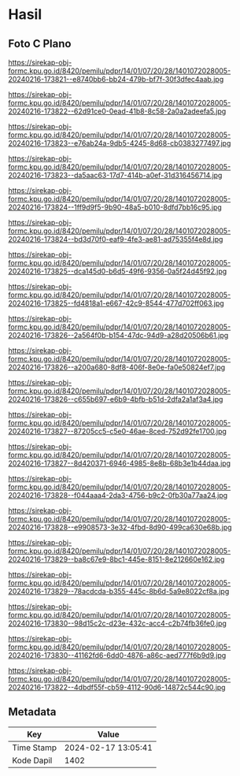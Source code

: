 # Hasil

## Foto C Plano

https://sirekap-obj-formc.kpu.go.id/8420/pemilu/pdpr/14/01/07/20/28/1401072028005-20240216-173821--e8740bb6-bb24-479b-bf7f-30f3dfec4aab.jpg

https://sirekap-obj-formc.kpu.go.id/8420/pemilu/pdpr/14/01/07/20/28/1401072028005-20240216-173822--62d91ce0-0ead-41b8-8c58-2a0a2adeefa5.jpg

https://sirekap-obj-formc.kpu.go.id/8420/pemilu/pdpr/14/01/07/20/28/1401072028005-20240216-173823--e76ab24a-9db5-4245-8d68-cb0383277497.jpg

https://sirekap-obj-formc.kpu.go.id/8420/pemilu/pdpr/14/01/07/20/28/1401072028005-20240216-173823--da5aac63-17d7-414b-a0ef-31d316456714.jpg

https://sirekap-obj-formc.kpu.go.id/8420/pemilu/pdpr/14/01/07/20/28/1401072028005-20240216-173824--1ff9d9f5-9b90-48a5-b010-8dfd7bb16c95.jpg

https://sirekap-obj-formc.kpu.go.id/8420/pemilu/pdpr/14/01/07/20/28/1401072028005-20240216-173824--bd3d70f0-eaf9-4fe3-ae81-ad75355f4e8d.jpg

https://sirekap-obj-formc.kpu.go.id/8420/pemilu/pdpr/14/01/07/20/28/1401072028005-20240216-173825--dca145d0-b6d5-49f6-9356-0a5f24d45f92.jpg

https://sirekap-obj-formc.kpu.go.id/8420/pemilu/pdpr/14/01/07/20/28/1401072028005-20240216-173825--fd4818a1-e667-42c9-8544-477d702ff063.jpg

https://sirekap-obj-formc.kpu.go.id/8420/pemilu/pdpr/14/01/07/20/28/1401072028005-20240216-173826--2a564f0b-b154-47dc-94d9-a28d20506b61.jpg

https://sirekap-obj-formc.kpu.go.id/8420/pemilu/pdpr/14/01/07/20/28/1401072028005-20240216-173826--a200a680-8df8-406f-8e0e-fa0e50824ef7.jpg

https://sirekap-obj-formc.kpu.go.id/8420/pemilu/pdpr/14/01/07/20/28/1401072028005-20240216-173826--c655b697-e6b9-4bfb-b51d-2dfa2a1af3a4.jpg

https://sirekap-obj-formc.kpu.go.id/8420/pemilu/pdpr/14/01/07/20/28/1401072028005-20240216-173827--87205cc5-c5e0-46ae-8ced-752d92fe1700.jpg

https://sirekap-obj-formc.kpu.go.id/8420/pemilu/pdpr/14/01/07/20/28/1401072028005-20240216-173827--8d420371-6946-4985-8e8b-68b3e1b44daa.jpg

https://sirekap-obj-formc.kpu.go.id/8420/pemilu/pdpr/14/01/07/20/28/1401072028005-20240216-173828--f044aaa4-2da3-4756-b9c2-0fb30a77aa24.jpg

https://sirekap-obj-formc.kpu.go.id/8420/pemilu/pdpr/14/01/07/20/28/1401072028005-20240216-173828--e9908573-3e32-4fbd-8d90-499ca630e68b.jpg

https://sirekap-obj-formc.kpu.go.id/8420/pemilu/pdpr/14/01/07/20/28/1401072028005-20240216-173829--ba8c67e9-8bc1-445e-8151-8e212660e162.jpg

https://sirekap-obj-formc.kpu.go.id/8420/pemilu/pdpr/14/01/07/20/28/1401072028005-20240216-173829--78acdcda-b355-445c-8b6d-5a9e8022cf8a.jpg

https://sirekap-obj-formc.kpu.go.id/8420/pemilu/pdpr/14/01/07/20/28/1401072028005-20240216-173830--98d15c2c-d23e-432c-acc4-c2b74fb36fe0.jpg

https://sirekap-obj-formc.kpu.go.id/8420/pemilu/pdpr/14/01/07/20/28/1401072028005-20240216-173830--41162fd6-6dd0-4876-a86c-aed777f6b9d9.jpg

https://sirekap-obj-formc.kpu.go.id/8420/pemilu/pdpr/14/01/07/20/28/1401072028005-20240216-173822--4dbdf55f-cb59-4112-90d6-14872c544c90.jpg


## Metadata

| Key        | Value               |
| ---------- | ------------------- |
| Time Stamp | 2024-02-17 13:05:41 |
| Kode Dapil | 1402                |



